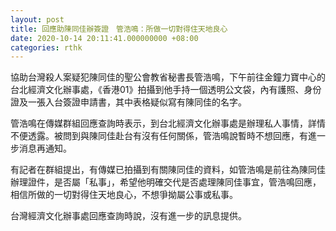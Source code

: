 ```yaml
---
layout: post
title: 回應助陳同佳辦簽證　管浩鳴：所做一切對得住天地良心
date: 2020-10-14 20:11:41.000000000 +08:00
categories: rthk
---
```


協助台灣殺人案疑犯陳同佳的聖公會教省秘書長管浩鳴，下午前往金鐘力寶中心的台北經濟文化辦事處，《香港01》拍攝到他手持一個透明公文袋，內有護照、身份證及一張入台簽證申請書，其中表格疑似寫有陳同佳的名字。

管浩鳴在傳媒群組回應查詢時表示，到台北經濟文化辦事處是辦理私人事情，詳情不便透露。被問到與陳同佳赴台有沒有任何關係，管浩鳴說暫時不想回應，有進一步消息再通知。

有記者在群組提出，有傳媒已拍攝到有關陳同佳的資料，如管浩鳴是前往為陳同佳辦理證件，是否屬「私事」，希望他明確交代是否處理陳同佳事宜，管浩鳴回應，相信所做的一切對得住天地良心，不想爭拗屬公事或私事。

台灣經濟文化辦事處回應查詢時說，沒有進一步的訊息提供。
